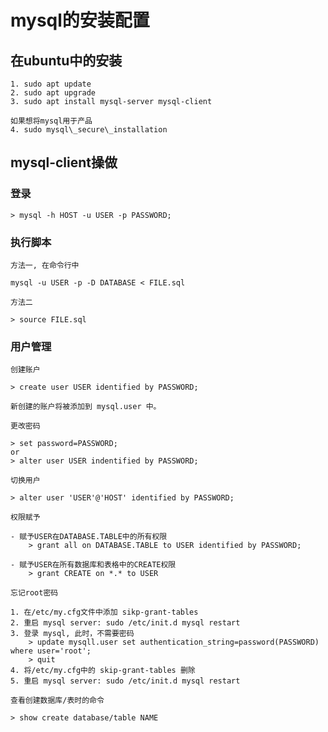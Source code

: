 # mysql的安装配置

## 在ubuntu中的安装

    1. sudo apt update
    2. sudo apt upgrade
    3. sudo apt install mysql-server mysql-client

    如果想将mysql用于产品
    4. sudo mysql\_secure\_installation
    
## mysql-client操做

### 登录

    > mysql -h HOST -u USER -p PASSWORD;

### 执行脚本

    方法一, 在命令行中

	mysql -u USER -p -D DATABASE < FILE.sql

    方法二
	
	> source FILE.sql

### 用户管理
    
    创建账户

	> create user USER identified by PASSWORD;

    新创建的账户将被添加到 mysql.user 中。

    更改密码

	> set password=PASSWORD;
    or
	> alter user USER indentified by PASSWORD;

    切换用户

	> alter user 'USER'@'HOST' identified by PASSWORD;
    
    权限赋予

	- 赋予USER在DATABASE.TABLE中的所有权限
	    > grant all on DATABASE.TABLE to USER identified by PASSWORD;

	- 赋予USER在所有数据库和表格中的CREATE权限 
	    > grant CREATE on *.* to USER

    忘记root密码

	1. 在/etc/my.cfg文件中添加 sikp-grant-tables	
	2. 重启 mysql server: sudo /etc/init.d mysql restart
	3. 登录 mysql, 此时，不需要密码
	    > update mysqll.user set authentication_string=password(PASSWORD) where user='root';
	    > quit
	4. 将/etc/my.cfg中的 skip-grant-tables 删除
	5. 重启 mysql server: sudo /etc/init.d mysql restart
   
    查看创建数据库/表时的命令
	
	> show create database/table NAME 
